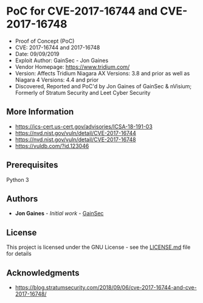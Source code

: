 # PoC for CVE-2017-16744 and CVE-2017-16748

* Proof of Concept (PoC)
* CVE: 2017-16744 and 2017-16748
* Date: 09/09/2019
* Exploit Author: GainSec - Jon Gaines
* Vendor Homepage: https://www.tridium.com/
* Version: Affects Tridium Niagara AX Versions: 3.8 and prior as well as Niagara 4 Versions: 4.4 and prior
* Discovered, Reported and PoC'd by Jon Gaines of GainSec & nVisium; Formerly of Stratum Security and Leet Cyber Security

## More Information

 * https://ics-cert.us-cert.gov/advisories/ICSA-18-191-03
 * https://nvd.nist.gov/vuln/detail/CVE-2017-16744
 * https://nvd.nist.gov/vuln/detail/CVE-2017-16748
 * https://vuldb.com/?id.123046

## Prerequisites

Python 3

## Authors

* **Jon Gaines** - *Initial work* - [GainSec](https://gainsec.com)

## License

This project is licensed under the GNU License - see the [LICENSE.md](LICENSE.md) file for details

## Acknowledgments

* https://blog.stratumsecurity.com/2018/09/06/cve-2017-16744-and-cve-2017-16748/
